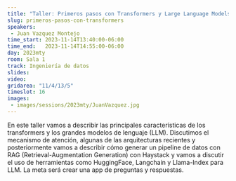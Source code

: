 ```yaml
---
title: "Taller: Primeros pasos con Transformers y Large Language Models (LLM)"
slug: primeros-pasos-con-transformers
speakers:
 - Juan Vazquez Montejo
time_start: 2023-11-14T13:40:00-06:00
time_end:   2023-11-14T14:55:00-06:00
day: 2023mty
room: Sala 1 
track: Ingeniería de datos
slides: 
video: 
gridarea: "11/4/13/5"
timeslot: 16
images:
 - images/sessions/2023mty/JuanVazquez.jpg
---
```


En este taller vamos a describir las principales características de los transformers y los grandes modelos de lenguaje (LLM). Discutimos el mecanismo de atención, algunas de las arquitecturas recientes y posteriormente vamos a describir cómo generar un pipeline de datos con RAG (Retrieval-Augmentation Generation) con Haystack y vamos a discutir el uso de herramientas como HuggingFace, Langchain y Llama-Index para LLM. La meta será crear una app de preguntas y respuestas.


